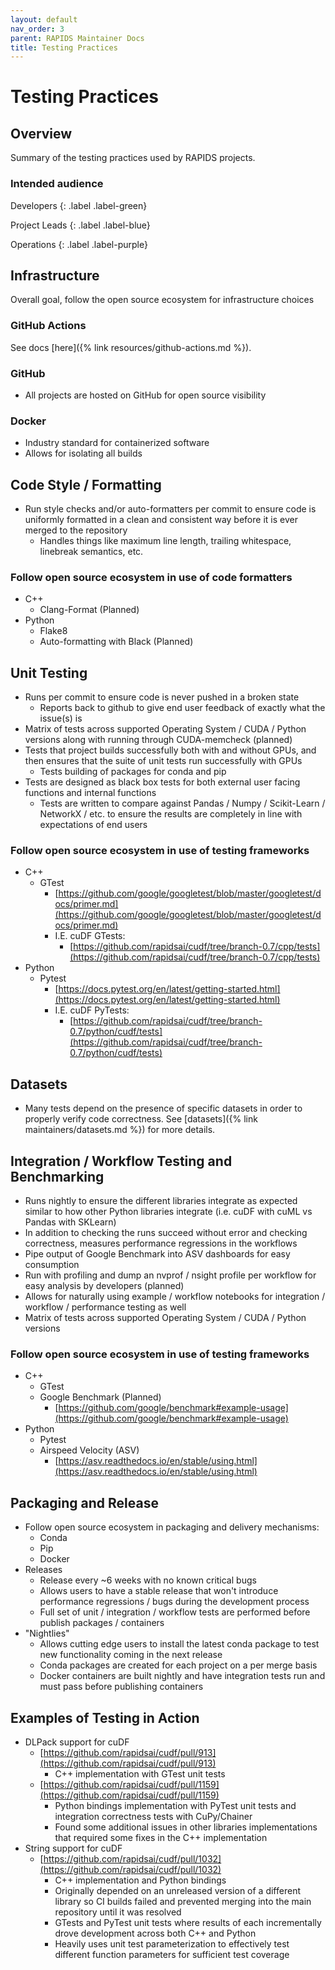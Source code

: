 ```yaml
---
layout: default
nav_order: 3
parent: RAPIDS Maintainer Docs
title: Testing Practices
---
```


# Testing Practices

## Overview

Summary of the testing practices used by RAPIDS projects.

### Intended audience

Developers
{: .label .label-green}

Project Leads
{: .label .label-blue}

Operations
{: .label .label-purple}

## Infrastructure

Overall goal, follow the open source ecosystem for infrastructure choices

### GitHub Actions
See docs [here]({% link resources/github-actions.md %}).

### GitHub

- All projects are hosted on GitHub for open source visibility

### Docker

- Industry standard for containerized software
- Allows for isolating all builds

## Code Style / Formatting

- Run style checks and/or auto-formatters per commit to ensure code is uniformly formatted in a clean and consistent way before it is ever merged to the repository
  - Handles things like maximum line length, trailing whitespace, linebreak semantics, etc.

### Follow open source ecosystem in use of code formatters

- C++
  - Clang-Format (Planned)
- Python
  - Flake8
  - Auto-formatting with Black (Planned)

## Unit Testing

- Runs per commit to ensure code is never pushed in a broken state
  - Reports back to github to give end user feedback of exactly what the issue(s) is
- Matrix of tests across supported Operating System / CUDA / Python versions along with running through CUDA-memcheck (planned)
- Tests that project builds successfully both with and without GPUs, and then ensures that the suite of unit tests run successfully with GPUs
  - Tests building of packages for conda and pip
- Tests are designed as black box tests for both external user facing functions and internal functions
  - Tests are written to compare against Pandas / Numpy / Scikit-Learn / NetworkX / etc. to ensure the results are completely in line with expectations of end users

### Follow open source ecosystem in use of testing frameworks

- C++
  - GTest
    - [https://github.com/google/googletest/blob/master/googletest/docs/primer.md](https://github.com/google/googletest/blob/master/googletest/docs/primer.md)
    - I.E. cuDF GTests:
      - [https://github.com/rapidsai/cudf/tree/branch-0.7/cpp/tests](https://github.com/rapidsai/cudf/tree/branch-0.7/cpp/tests)
- Python
  - Pytest
    - [https://docs.pytest.org/en/latest/getting-started.html](https://docs.pytest.org/en/latest/getting-started.html)
    - I.E. cuDF PyTests:
      - [https://github.com/rapidsai/cudf/tree/branch-0.7/python/cudf/tests](https://github.com/rapidsai/cudf/tree/branch-0.7/python/cudf/tests)

## Datasets

- Many tests depend on the presence of specific datasets in order to properly verify code correctness. See [datasets]({% link maintainers/datasets.md %}) for more details.

## Integration / Workflow Testing and Benchmarking

- Runs nightly to ensure the different libraries integrate as expected similar to how other Python libraries integrate (i.e. cuDF with cuML vs Pandas with SKLearn)
- In addition to checking the runs succeed without error and checking correctness, measures performance regressions in the workflows
- Pipe output of Google Benchmark into ASV dashboards for easy consumption
- Run with profiling and dump an nvprof / nsight profile per workflow for easy analysis by developers (planned)
- Allows for naturally using example / workflow notebooks for integration / workflow / performance testing as well
- Matrix of tests across supported Operating System / CUDA / Python versions

### Follow open source ecosystem in use of testing frameworks

- C++
  - GTest
  - Google Benchmark (Planned)
    - [https://github.com/google/benchmark#example-usage](https://github.com/google/benchmark#example-usage)
- Python
  - Pytest
  - Airspeed Velocity (ASV)
    - [https://asv.readthedocs.io/en/stable/using.html](https://asv.readthedocs.io/en/stable/using.html)

## Packaging and Release

- Follow open source ecosystem in packaging and delivery mechanisms:
  - Conda
  - Pip
  - Docker
- Releases
  - Release every ~6 weeks with no known critical bugs
  - Allows users to have a stable release that won't introduce performance regressions / bugs during the development process
  - Full set of unit / integration / workflow tests are performed before publish packages / containers
- "Nightlies"
  - Allows cutting edge users to install the latest conda package to test new functionality coming in the next release
  - Conda packages are created for each project on a per merge basis
  - Docker containers are built nightly and have integration tests run and must pass before publishing containers

## Examples of Testing in Action

- DLPack support for cuDF
  - [https://github.com/rapidsai/cudf/pull/913](https://github.com/rapidsai/cudf/pull/913)
    - C++ implementation with GTest unit tests
  - [https://github.com/rapidsai/cudf/pull/1159](https://github.com/rapidsai/cudf/pull/1159)
    - Python bindings implementation with PyTest unit tests and integration correctness tests with CuPy/Chainer
    - Found some additional issues in other libraries implementations that required some fixes in the C++ implementation
- String support for cuDF
  - [https://github.com/rapidsai/cudf/pull/1032](https://github.com/rapidsai/cudf/pull/1032)
    - C++ implementation and Python bindings
    - Originally depended on an unreleased version of a different library so CI builds failed and prevented merging into the main repository until it was resolved
    - GTests and PyTest unit tests where results of each incrementally drove development across both C++ and Python
    - Heavily uses unit test parameterization to effectively test different function parameters for sufficient test coverage
